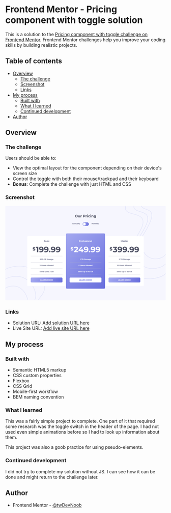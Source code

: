 # Frontend Mentor - Pricing component with toggle solution

This is a solution to the [Pricing component with toggle challenge on Frontend Mentor](https://www.frontendmentor.io/challenges/pricing-component-with-toggle-8vPwRMIC). Frontend Mentor challenges help you improve your coding skills by building realistic projects.

## Table of contents

-   [Overview](#overview)
    -   [The challenge](#the-challenge)
    -   [Screenshot](#screenshot)
    -   [Links](#links)
-   [My process](#my-process)
    -   [Built with](#built-with)
    -   [What I learned](#what-i-learned)
    -   [Continued development](#continued-development)
-   [Author](#author)

## Overview

### The challenge

Users should be able to:

-   View the optimal layout for the component depending on their device's screen size
-   Control the toggle with both their mouse/trackpad and their keyboard
-   **Bonus**: Complete the challenge with just HTML and CSS

### Screenshot

![](./images/screenshot.png)

### Links

-   Solution URL: [Add solution URL here](https://github.com/c0dehamster/pricing-component-with-toggle)
-   Live Site URL: [Add live site URL here](https://c0dehamster.github.io/pricing-component-with-toggle/)

## My process

### Built with

-   Semantic HTML5 markup
-   CSS custom properties
-   Flexbox
-   CSS Grid
-   Mobile-first workflow
-   BEM naming convention

### What I learned

This was a fairly simple project to complete. One part of it that required some research was the toggle switch in the header of the page. I had not used even simple animations before so I had to look up information about them.

This project was also a goob practice for using pseudo-elements.

### Continued development

I did not try to complete my solution without JS. I can see how it can be done and might return to the challenge later.

## Author

-   Frontend Mentor - [@twDevNoob](https://www.frontendmentor.io/profile/twDevNoob)
